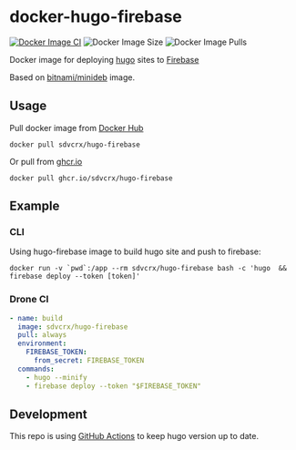 # docker-hugo-firebase

[![Docker Image CI](https://github.com/sdvcrx/docker-hugo-firebase/actions/workflows/docker-image.yaml/badge.svg)](https://github.com/sdvcrx/docker-hugo-firebase/actions/workflows/docker-image.yaml)
![Docker Image Size](https://img.shields.io/docker/image-size/sdvcrx/hugo-firebase?sort=date)
![Docker Image Pulls](https://img.shields.io/docker/pulls/sdvcrx/hugo-firebase)

Docker image for deploying [hugo](https://gohugo.io/) sites to [Firebase](https://firebase.google.com/)

Based on [bitnami/minideb](https://github.com/bitnami/minideb) image.

## Usage

Pull docker image from [Docker Hub](https://hub.docker.com/r/sdvcrx/hugo-firebase)

```shell
docker pull sdvcrx/hugo-firebase
```

Or pull from [ghcr.io](https://github.com/sdvcrx/docker-hugo-firebase/pkgs/container/hugo-firebase)

```shell
docker pull ghcr.io/sdvcrx/hugo-firebase
```

## Example

### CLI

Using hugo-firebase image to build hugo site and push to firebase:

```shell
docker run -v `pwd`:/app --rm sdvcrx/hugo-firebase bash -c 'hugo  && firebase deploy --token [token]'
```

### Drone CI

```yaml
- name: build
  image: sdvcrx/hugo-firebase
  pull: always
  environment:
    FIREBASE_TOKEN:
      from_secret: FIREBASE_TOKEN
  commands:
    - hugo --minify
    - firebase deploy --token "$FIREBASE_TOKEN"
```

## Development

This repo is using [GitHub Actions](https://github.com/sdvcrx/docker-hugo-firebase/blob/master/.github/workflows/check-update.yaml) to keep hugo version up to date.
